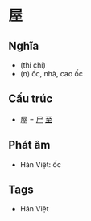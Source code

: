 # 屋

## Nghĩa

* (thi chí)
* (n) ốc, nhà, cao ốc

## Cấu trúc
* 屋 = [尸](尸.md) [至](至.md)

## Phát âm

* Hán Việt: ốc

## Tags
* Hán Việt

<script>window.HANZI_FIELD='屋';</script>
